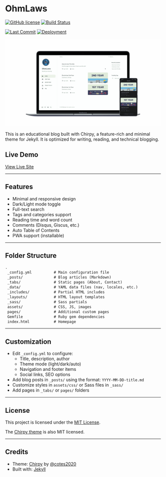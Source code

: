 # OhmLaws 

[![GitHub license](https://img.shields.io/github/license/ohmlaws/ohmlaws.github.io.svg?color=blue)](https://github.com/ohmlaws/ohmlaws.github.io/blob/main/LICENSE)
[![Build Status](https://github.com/ohmlaws/ohmlaws.github.io/actions/workflows/pages-deploy.yml/badge.svg)](https://github.com/ohmlaws/ohmlaws.github.io/actions)

[![Last Commit](https://img.shields.io/github/last-commit/ohmlaws/ohmlaws.github.io.svg)](https://github.com/ohmlaws/ohmlaws.github.io/commits/main)
[![Deployment](https://img.shields.io/github/deployments/ohmlaws/ohmlaws.github.io/github-pages)](https://github.com/ohmlaws/ohmlaws.github.io/deployments/activity_log)


<img src="/assets/img/device-mockup.png">

This is an educational blog built with Chirpy, a feature-rich and minimal theme for Jekyll. It is optimized for writing, reading, and technical blogging.

## Live Demo

[View Live Site](https://ohmlaws.github.io/)

---

## Features

- Minimal and responsive design  
- Dark/Light mode toggle  
- Full-text search  
- Tags and categories support  
- Reading time and word count  
- Comments (Disqus, Giscus, etc.)  
- Auto Table of Contents  
- PWA support (installable)

---

## Folder Structure

```
.
 _config.yml          # Main configuration file
 _posts/              # Blog articles (Markdown)
 _tabs/               # Static pages (About, Contact)
 _data/               # YAML data files (nav, locales, etc.)
 _includes/           # Partial HTML includes
 _layouts/            # HTML layout templates
 _sass/               # Sass partials
 assets/              # CSS, JS, images
 pages/               # Additional custom pages
 Gemfile              # Ruby gem dependencies
 index.html           # Homepage
```

---

## Customization

- Edit `_config.yml` to configure:
  - Title, description, author
  - Theme mode (light/dark/auto)
  - Navigation and footer items
  - Social links, SEO options
- Add blog posts in `_posts/` using the format: `YYYY-MM-DD-title.md`
- Customize styles in `assets/css/` or Sass files in `_sass/`
- Add pages in `_tabs/` or `pages/` folders

---

## License

This project is licensed under the [MIT License](LICENSE).

The [Chirpy theme](https://github.com/cotes2020/chirpy-starter/blob/main/LICENSE) is also MIT licensed.

---

## Credits

- Theme: [Chirpy](https://github.com/cotes2020/jekyll-theme-chirpy) by [@cotes2020](https://github.com/cotes2020)
- Built with: [Jekyll](https://jekyllrb.com/)
